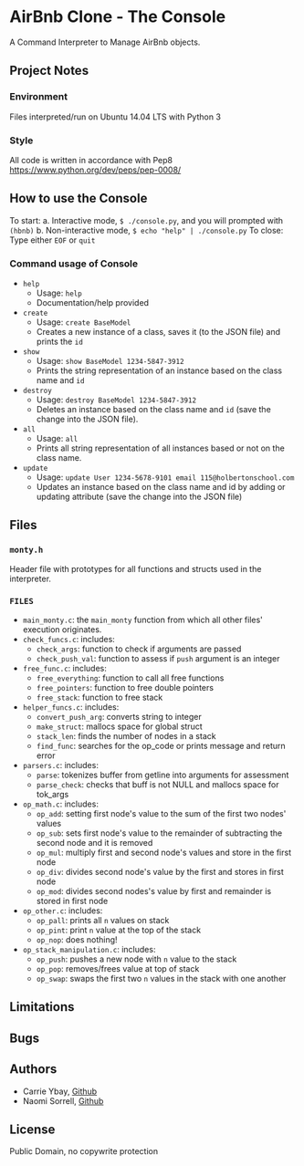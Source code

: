 # AirBnb Clone - The Console
A Command Interpreter to Manage AirBnb objects.

## Project Notes
### Environment
Files interpreted/run on Ubuntu 14.04 LTS with Python 3
### Style
All code is written in accordance with Pep8 https://www.python.org/dev/peps/pep-0008/

## How to use the Console
To start:
a. Interactive mode, `$ ./console.py`, and you will prompted with `(hbnb)`
b. Non-interactive mode, `$ echo "help" | ./console.py`
To close:
Type either `EOF` or `quit`
### Command usage of Console
* `help`
  * Usage: `help`
  * Documentation/help provided
* `create`
  * Usage: `create BaseModel`
  * Creates a new instance of a class, saves it (to the JSON file) and prints the `id`
* `show`
  * Usage: `show BaseModel 1234-5847-3912`
  * Prints the string representation of an instance based on the class name and `id`
* `destroy`
  * Usage: `destroy BaseModel 1234-5847-3912`
  * Deletes an instance based on the class name and `id` (save the change into the JSON file). 
* `all`
  * Usage: `all`
  * Prints all string representation of all instances based or not on the class name.
* `update`
  * Usage: `update User 1234-5678-9101 email 115@holbertonschool.com`
  * Updates an instance based on the class name and id by adding or updating attribute (save the change into the JSON file)

## Files
### `monty.h`
Header file with prototypes for all functions and structs used in the interpreter.
### `FILES`
* `main_monty.c`: the ``main_monty`` function from which all other files' execution originates.
* `check_funcs.c`: includes:
  * `check_args`: function to check if arguments are passed
  * `check_push_val`: function to assess if `push` argument is an integer
* `free_func.c`: includes:
  * `free_everything`: function to call all free functions
  * `free_pointers`: function to free double pointers
  * `free_stack`: function to free stack
* `helper_funcs.c`: includes:
  * `convert_push_arg`: converts string to integer
  * `make_struct`: mallocs space for global struct
  * `stack_len`: finds the number of nodes in a stack
  * `find_func`: searches for the op_code or prints message and return error
* `parsers.c`: includes:
  * `parse`: tokenizes buffer from getline into arguments for assessment
  * `parse_check`: checks that buff is not NULL and mallocs space for tok_args
* `op_math.c`: includes:
  * `op_add`: setting first node's value to the sum of the first two nodes' values
  * `op_sub`: sets first node's value to the remainder of subtracting the second node and it is removed
  * `op_mul`: multiply first and second node's values and store in the first node
  * `op_div`: divides second node's value by the first and stores in first node
  * `op_mod`: divides second nodes's value by first and remainder is stored in first node
* `op_other.c`: includes:
  * `op_pall`: prints all `n` values on stack
  * `op_pint`: print `n` value at the top of the stack
  * `op_nop`: does nothing!
* `op_stack_manipulation.c`: includes:
  * `op_push`: pushes a new node with `n` value to the stack
  * `op_pop`: removes/frees value at top of stack
  * `op_swap`: swaps the first two `n` values in the stack with one another

## Limitations


## Bugs


## Authors
* Carrie Ybay, <a href='https://github.com/hicarrie'>Github</a>
* Naomi Sorrell, <a href='https://github.com/NamoDawn'>Github</a>

## License
Public Domain, no copywrite protection